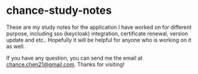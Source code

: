 # chance-study-notes

These are my study notes for the application I have worked on for different purpose, including sso (keycloak) integration, certificate renewal, version update and etc.. Hopefully it will be helpful for anyone who is working on it as well.

If you have any question, you can send me the email at chance.chen21@gmail.com. Thanks for visiting!
